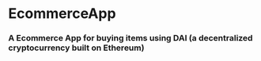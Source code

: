 # EcommerceApp

### A Ecommerce App for buying items using DAI (a decentralized cryptocurrency built on Ethereum)
